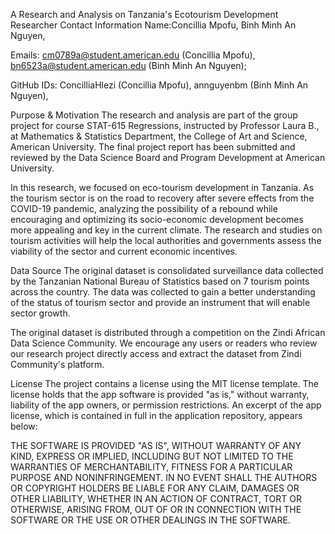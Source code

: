 A Research and Analysis on Tanzania's Ecotourism Development
Researcher Contact Information
Name:Concillia Mpofu, Binh Minh An Nguyen,

Emails: cm0789a@student.american.edu (Concillia Mpofu), bn6523a@student.american.edu (Binh Minh An Nguyen); 

GitHub IDs: ConcilliaHlezi (Concillia Mpofu), annguyenbm (Binh Minh An Nguyen), 

Purpose & Motivation
The research and analysis are part of the group project for course STAT-615 Regressions, instructed by Professor Laura B., at Mathematics & Statistics Department, the College of Art and Science, American University. The final project report has been submitted and reviewed by the Data Science Board and Program Development at American University.

In this research, we focused on eco-tourism development in Tanzania. As the tourism sector is on the road to recovery after severe effects from the COVID-19 pandemic, analyzing the possibility of a rebound while encouraging and optimizing its socio-economic development becomes more appealing and key in the current climate. The research and studies on tourism activities will help the local authorities and governments assess the viability of the sector and current economic incentives.

Data Source
The original dataset is consolidated surveillance data collected by the Tanzanian National Bureau of Statistics based on 7 tourism points across the country. The data was collected to gain a better understanding of the status of tourism sector and provide an instrument that will enable sector growth.

The original dataset is distributed through a competition on the Zindi African Data Science Community. We encourage any users or readers who review our research project directly access and extract the dataset from Zindi Community's platform.

License
The project contains a license using the MIT license template. The license holds that the app software is provided "as is," without warranty, liability of the app owners, or permission restrictions. An excerpt of the app license, which is contained in full in the application repository, appears below:

THE SOFTWARE IS PROVIDED "AS IS", WITHOUT WARRANTY OF ANY KIND, EXPRESS OR IMPLIED, INCLUDING BUT NOT LIMITED TO THE WARRANTIES OF MERCHANTABILITY, FITNESS FOR A PARTICULAR PURPOSE AND NONINFRINGEMENT. IN NO EVENT SHALL THE AUTHORS OR COPYRIGHT HOLDERS BE LIABLE FOR ANY CLAIM, DAMAGES OR OTHER LIABILITY, WHETHER IN AN ACTION OF CONTRACT, TORT OR OTHERWISE, ARISING FROM, OUT OF OR IN CONNECTION WITH THE SOFTWARE OR THE USE OR OTHER DEALINGS IN THE SOFTWARE.
